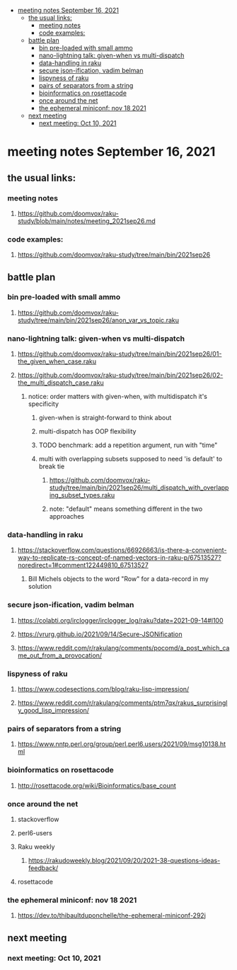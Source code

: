 - [meeting notes September 16, 2021](#org3e7d462)
  - [the usual links:](#orgdd2c3e6)
    - [meeting notes](#orga17089a)
    - [code examples:](#org55dbe89)
  - [battle plan](#orge1be286)
    - [bin pre-loaded with small ammo](#orgd6c4389)
    - [nano-lightning talk: given-when vs multi-dispatch](#org39ab0d0)
    - [data-handling in raku](#org9d91ea2)
    - [secure json-ification, vadim belman](#org7ec895e)
    - [lispyness of raku](#orgff85ec2)
    - [pairs of separators from a string](#org9bf236a)
    - [bioinformatics on rosettacode](#org277466a)
    - [once around the net](#org2731434)
    - [the ephemeral miniconf: nov 18 2021](#orgf57317a)
  - [next meeting](#org9a232fc)
    - [next meeting: Oct 10, 2021](#orgfd08d09)


<a id="org3e7d462"></a>

# meeting notes September 16, 2021


<a id="orgdd2c3e6"></a>

## the usual links:


<a id="orga17089a"></a>

### meeting notes

1.  <https://github.com/doomvox/raku-study/blob/main/notes/meeting_2021sep26.md>


<a id="org55dbe89"></a>

### code examples:

1.  <https://github.com/doomvox/raku-study/tree/main/bin/2021sep26>


<a id="orge1be286"></a>

## battle plan


<a id="orgd6c4389"></a>

### bin pre-loaded with small ammo

1.  <https://github.com/doomvox/raku-study/tree/main/bin/2021sep26/anon_var_vs_topic.raku>


<a id="org39ab0d0"></a>

### nano-lightning talk: given-when vs multi-dispatch

1.  <https://github.com/doomvox/raku-study/tree/main/bin/2021sep26/01-the_given_when_case.raku>

2.  <https://github.com/doomvox/raku-study/tree/main/bin/2021sep26/02-the_multi_dispatch_case.raku>

    1.  notice: order matters with given-when, with multidispatch it's specificity
    
        1.  given-when is straight-forward to think about
        
        2.  multi-dispatch has OOP flexibility
        
        3.  TODO benchmark: add a repetition argument, run with "time"
        
        4.  multi with overlapping subsets supposed to need 'is default' to break tie
        
            1.  <https://github.com/doomvox/raku-study/tree/main/bin/2021sep26/multi_dispatch_with_overlapping_subset_types.raku>
            
            2.  note: "default" means something different in the two approaches


<a id="org9d91ea2"></a>

### data-handling in raku

1.  <https://stackoverflow.com/questions/66926663/is-there-a-convenient-way-to-replicate-rs-concept-of-named-vectors-in-raku-p/67513527?noredirect=1#comment122449810_67513527>

    1.  Bill Michels objects to the word "Row" for a data-record in my solution


<a id="org7ec895e"></a>

### secure json-ification, vadim belman

1.  <https://colabti.org/irclogger/irclogger_log/raku?date=2021-09-14#l100>

2.  <https://vrurg.github.io/2021/09/14/Secure-JSONification>

3.  <https://www.reddit.com/r/rakulang/comments/pocomd/a_post_which_came_out_from_a_provocation/>


<a id="orgff85ec2"></a>

### lispyness of raku

1.  <https://www.codesections.com/blog/raku-lisp-impression/>

2.  <https://www.reddit.com/r/rakulang/comments/ptm7qx/rakus_surprisingly_good_lisp_impression/>


<a id="org9bf236a"></a>

### pairs of separators from a string

1.  <https://www.nntp.perl.org/group/perl.perl6.users/2021/09/msg10138.html>


<a id="org277466a"></a>

### bioinformatics on rosettacode

1.  <http://rosettacode.org/wiki/Bioinformatics/base_count>


<a id="org2731434"></a>

### once around the net

1.  stackoverflow

2.  perl6-users

3.  Raku weekly

    1.  <https://rakudoweekly.blog/2021/09/20/2021-38-questions-ideas-feedback/>

4.  rosettacode


<a id="orgf57317a"></a>

### the ephemeral miniconf: nov 18 2021

1.  <https://dev.to/thibaultduponchelle/the-ephemeral-miniconf-292j>


<a id="org9a232fc"></a>

## next meeting


<a id="orgfd08d09"></a>

### next meeting: Oct 10, 2021
